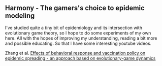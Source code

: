 ## Harmony - The gamers's choice to epidemic modeling

I've studied quite a tiny bit of epidemiology and its intersection with evolutionary game theory, so I hope to do some experiments
of my own here. All with the hopes of improving my understanding, reading a bit more and possible educating. 
So that I have some interesting youtube videos.

Zhang et al. [Effects of behavioral response and vaccination policy on epidemic spreading - an approach based on evolutionary-game dynamics](https://www.nature.com/articles/srep05666)

